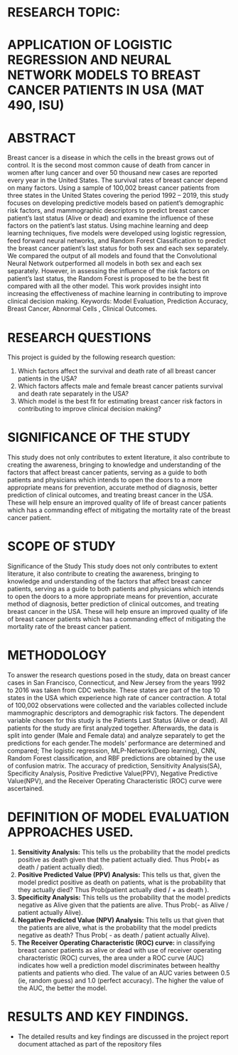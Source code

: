 # RESEARCH TOPIC:
  # APPLICATION OF LOGISTIC REGRESSION AND NEURAL NETWORK MODELS TO BREAST CANCER PATIENTS IN USA (MAT 490, ISU)
  
  # ABSTRACT
Breast cancer is a disease in which the cells in the breast grows out of control. It is the second
most common cause of death from cancer in women after lung cancer and over 50 thousand
new cases are reported every year in the United States. The survival rates of breast cancer depend on many factors. 
Using a sample of 100,002 breast cancer patients from three states in
the United States covering the period 1992 – 2019, this study focuses on developing predictive
models based on patient’s demographic risk factors, and mammographic descriptors to predict
breast cancer patient’s last status (Alive or dead) and examine the influence of these factors
on the patient’s last status. Using machine learning and deep learning techniques, five models
were developed using logistic regression, feed forward neural networks, and Random Forest
Classification to predict the breast cancer patient’s last status for both sex and each sex separately. We compared the output
of all models and found that the Convolutional Neural Network
outperformed all models in both sex and each sex separately. However, in assessing the influence of the risk factors on patient’s
last status, the Random Forest is proposed to be the best fit
compared with all the other model. This work provides insight into increasing the effectiveness
of machine learning in contributing to improve clinical decision making.
Keywords: Model Evaluation, Prediction Accuracy, Breast Cancer, Abnormal Cells , Clinical Outcomes.

# RESEARCH QUESTIONS
This project is guided by the following research question: 
   1. Which factors affect the survival and death rate of all breast cancer patients in the USA?
   2. Which factors affects male and female breast cancer patients survival and death rate separately in the USA?
   3. Which model is the best fit for estimating breast cancer risk factors in contributing to improve clinical decision making?
 
 # SIGNIFICANCE OF THE STUDY
This study does not only contributes to extent literature, it also contribute to creating the awareness, bringing to knowledge and 
understanding of the factors that affect breast cancer patients, serving as a guide to both patients and physicians which intends 
to open the doors to a more appropriate means for prevention, accurate method of diagnosis, better prediction of clinical outcomes, 
and treating breast cancer in the USA. These will help ensure an improved quality of life of breast cancer patients which has a commanding 
effect of mitigating the mortality rate of the breast cancer patient.

# SCOPE OF STUDY
Significance of the Study
This study does not only contributes to extent literature, it also contribute to creating the awareness, bringing to knowledge 
and understanding of the factors that affect breast cancer patients, serving as a guide to both patients and physicians which intends 
to open the doors to a more appropriate means for prevention, accurate method of diagnosis, better prediction of clinical
outcomes, and treating breast cancer in the USA. These will help ensure an improved quality of life of breast cancer patients which has a
commanding effect of mitigating the mortality rate of the breast cancer patient.

# METHODOLOGY  
To answer the research questions posed in the study, data on breast cancer cases in San Francisco, Connecticut, and New
Jersey from the years 1992 to 2016 was taken from CDC website. These states are part of the top 10 states in the USA which experience high 
rate of cancer contraction. A total of 100,002 observations were collected and the variables collected include mammographic descriptors and
demographic risk factors. The dependent variable chosen for this study is the Patients Last Status (Alive or dead). All patients for the study 
are first analyzed together. Afterwards, the data is split into gender (Male and Female data) and analyze separately to get the predictions for
each gender.The models' performance are determined and compared; The logistic regression, MLP-Network(Deep learning), CNN, Random Forest classification,
and RBF predictions are obtained by the use of confusion matrix. The accuracy of prediction, Sensitivity Analysis(SA), Specificity Analysis, Positive Predictive 
Value(PPV), Negative Predictive Value(NPV), and the Receiver Operating Characteristic (ROC) curve were ascertained.

# DEFINITION OF MODEL EVALUATION APPROACHES USED.
  1. **Sensitivity Analysis:** This tells us the probability that the model predicts positive as death given
     that the patient actually died. Thus Prob(+ as death / patient actually died).
  2. **Positive Predicted Value (PPV) Analysis:** This tells us that, given the model predict positive
     as death on patients, what is the probability that they actually died? Thus Prob(patient actually died / + as death ).
  3. **Specificity Analysis:** This tells us the probability that the model predicts negative as Alive given
     that the patients are alive. Thus Prob(- as Alive / patient actually Alive).
  4. **Negative Predicted Value (NPV) Analysis:** This tells us that given that the patients are alive,
     what is the probability that the model predicts negative as death? Thus Prob( - as death / patient actually Alive).
  5. **The Receiver Operating Characteristic (ROC) curve:** in classifying breast cancer patients as
     alive or dead with use of receiver operating characteristic (ROC) curves, the area under a ROC
     curve (AUC) indicates how well a prediction model discriminates between healthy patients and
     patients who died. The value of an AUC varies between 0.5 (ie, random guess) and 1.0 (perfect
     accuracy). The higher the value of the AUC, the better the model.
     
# RESULTS AND KEY FINDINGS.
   - The detailed results and key findings are discussed in the project report document attached as part of the repository files
     
     
     



